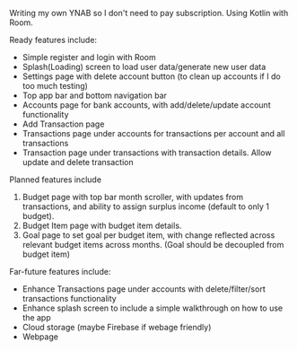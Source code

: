 Writing my own YNAB so I don't need to pay subscription.
Using Kotlin with Room.


Ready features include:
- Simple register and login with Room
- Splash(Loading) screen to load user data/generate new user data
- Settings page with delete account button (to clean up accounts if I do too much testing)
- Top app bar and bottom navigation bar
- Accounts page for bank accounts, with add/delete/update account functionality
- Add Transaction page
- Transactions page under accounts for transactions per account and all transactions
- Transaction page under transactions with transaction details. Allow update and delete transaction


Planned features include
1.  Budget page with top bar month scroller, with updates from transactions, and ability to assign surplus income (default to only 1 budget).
2.  Budget Item page with budget item details.
3.  Goal page to set goal per budget item, with change reflected across relevant budget items across months. (Goal should be decoupled from budget item)


Far-future features include:
- Enhance Transactions page under accounts with delete/filter/sort transactions functionality
- Enhance splash screen to include a simple walkthrough on how to use the app
- Cloud storage (maybe Firebase if webage friendly)
- Webpage
